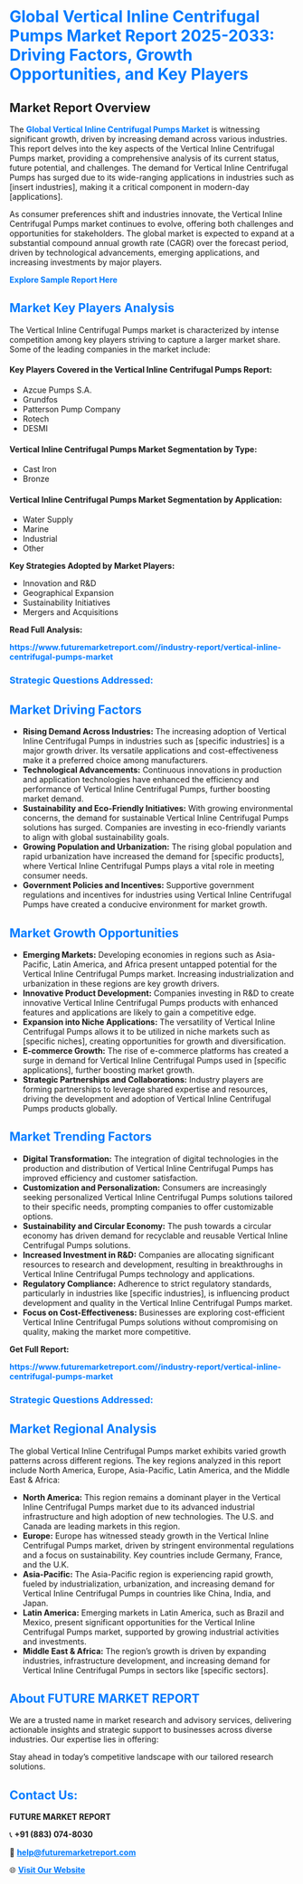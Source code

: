 <h1 style="color: #007BFF;">Global Vertical Inline Centrifugal Pumps Market Report 2025-2033: Driving Factors, Growth Opportunities, and Key Players</h1>

<section id="overview">
<h2>Market Report Overview</h2>
<p>The <a href="https://www.futuremarketreport.com//industry-report/vertical-inline-centrifugal-pumps-market" style="color: #007BFF; text-decoration: none;"><strong>Global Vertical Inline Centrifugal Pumps Market</strong></a> is witnessing significant growth, driven by increasing demand across various industries. This report delves into the key aspects of the Vertical Inline Centrifugal Pumps market, providing a comprehensive analysis of its current status, future potential, and challenges. The demand for Vertical Inline Centrifugal Pumps has surged due to its wide-ranging applications in industries such as [insert industries], making it a critical component in modern-day [applications].</p>
<p>As consumer preferences shift and industries innovate, the Vertical Inline Centrifugal Pumps market continues to evolve, offering both challenges and opportunities for stakeholders. The global market is expected to expand at a substantial compound annual growth rate (CAGR) over the forecast period, driven by technological advancements, emerging applications, and increasing investments by major players.</p>
</section>

<section id="overview">
<p><a href="https://www.futuremarketreport.com//request-sample/reportId=86782" style="color: #007BFF; text-decoration: none;"><strong>Explore Sample Report Here</strong></a></p>
</section>

<section id="key-players">
<h2 style="color: #007BFF;">Market Key Players Analysis</h2>
<p>The Vertical Inline Centrifugal Pumps market is characterized by intense competition among key players striving to capture a larger market share. Some of the leading companies in the market include:</p>
<h4>Key Players Covered in the Vertical Inline Centrifugal Pumps Report:</h4>
<ul><li>Azcue Pumps S.A.</li><li>Grundfos</li><li>Patterson Pump Company</li><li>Rotech</li><li>DESMI</li></ul>
<h4>Vertical Inline Centrifugal Pumps Market Segmentation by Type:</h4>
<ul><li>Cast Iron</li><li>Bronze</li></ul>

<h4>Vertical Inline Centrifugal Pumps Market Segmentation by Application:</h4>
<ul><li>Water Supply</li><li>Marine</li><li>Industrial</li><li>Other</li></ul>
<p><strong>Key Strategies Adopted by Market Players:</strong></p>
<ul>
<li>Innovation and R&D</li>
<li>Geographical Expansion</li>
<li>Sustainability Initiatives</li>
<li>Mergers and Acquisitions</li>
</ul>
</section>

<section>
<p><strong>Read Full Analysis: </strong></p><a href="https://www.futuremarketreport.com//industry-report/vertical-inline-centrifugal-pumps-market" style="color: #007BFF; text-decoration: none;"><strong>https://www.futuremarketreport.com//industry-report/vertical-inline-centrifugal-pumps-market</strong></a>
<h3 style="color: #007BFF;">Strategic Questions Addressed:</h3>
</section>

<section id="driving-factors">
<h2 style="color: #007BFF;">Market Driving Factors</h2>
<ul>
<li><strong>Rising Demand Across Industries:</strong> The increasing adoption of Vertical Inline Centrifugal Pumps in industries such as [specific industries] is a major growth driver. Its versatile applications and cost-effectiveness make it a preferred choice among manufacturers.</li>
<li><strong>Technological Advancements:</strong> Continuous innovations in production and application technologies have enhanced the efficiency and performance of Vertical Inline Centrifugal Pumps, further boosting market demand.</li>
<li><strong>Sustainability and Eco-Friendly Initiatives:</strong> With growing environmental concerns, the demand for sustainable Vertical Inline Centrifugal Pumps solutions has surged. Companies are investing in eco-friendly variants to align with global sustainability goals.</li>
<li><strong>Growing Population and Urbanization:</strong> The rising global population and rapid urbanization have increased the demand for [specific products], where Vertical Inline Centrifugal Pumps plays a vital role in meeting consumer needs.</li>
<li><strong>Government Policies and Incentives:</strong> Supportive government regulations and incentives for industries using Vertical Inline Centrifugal Pumps have created a conducive environment for market growth.</li>
</ul>
</section>

<section id="growth-opportunities">
<h2 style="color: #007BFF;">Market Growth Opportunities</h2>
<ul>
<li><strong>Emerging Markets:</strong> Developing economies in regions such as Asia-Pacific, Latin America, and Africa present untapped potential for the Vertical Inline Centrifugal Pumps market. Increasing industrialization and urbanization in these regions are key growth drivers.</li>
<li><strong>Innovative Product Development:</strong> Companies investing in R&D to create innovative Vertical Inline Centrifugal Pumps products with enhanced features and applications are likely to gain a competitive edge.</li>
<li><strong>Expansion into Niche Applications:</strong> The versatility of Vertical Inline Centrifugal Pumps allows it to be utilized in niche markets such as [specific niches], creating opportunities for growth and diversification.</li>
<li><strong>E-commerce Growth:</strong> The rise of e-commerce platforms has created a surge in demand for Vertical Inline Centrifugal Pumps used in [specific applications], further boosting market growth.</li>
<li><strong>Strategic Partnerships and Collaborations:</strong> Industry players are forming partnerships to leverage shared expertise and resources, driving the development and adoption of Vertical Inline Centrifugal Pumps products globally.</li>
</ul>
</section>

<section id="trending-factors">
<h2 style="color: #007BFF;">Market Trending Factors</h2>
<ul>
<li><strong>Digital Transformation:</strong> The integration of digital technologies in the production and distribution of Vertical Inline Centrifugal Pumps has improved efficiency and customer satisfaction.</li>
<li><strong>Customization and Personalization:</strong> Consumers are increasingly seeking personalized Vertical Inline Centrifugal Pumps solutions tailored to their specific needs, prompting companies to offer customizable options.</li>
<li><strong>Sustainability and Circular Economy:</strong> The push towards a circular economy has driven demand for recyclable and reusable Vertical Inline Centrifugal Pumps solutions.</li>
<li><strong>Increased Investment in R&D:</strong> Companies are allocating significant resources to research and development, resulting in breakthroughs in Vertical Inline Centrifugal Pumps technology and applications.</li>
<li><strong>Regulatory Compliance:</strong> Adherence to strict regulatory standards, particularly in industries like [specific industries], is influencing product development and quality in the Vertical Inline Centrifugal Pumps market.</li>
<li><strong>Focus on Cost-Effectiveness:</strong> Businesses are exploring cost-efficient Vertical Inline Centrifugal Pumps solutions without compromising on quality, making the market more competitive.</li>
</ul>
</section>

<section>
<p><strong>Get Full Report: </strong></p><a href="https://www.futuremarketreport.com//industry-report/vertical-inline-centrifugal-pumps-market" style="color: #007BFF; text-decoration: none;"><strong>https://www.futuremarketreport.com//industry-report/vertical-inline-centrifugal-pumps-market</strong></a>
<h3 style="color: #007BFF;">Strategic Questions Addressed:</h3>
</section>


<section id="regional-analysis">
<h2 style="color: #007BFF;">Market Regional Analysis</h2>
<p>The global Vertical Inline Centrifugal Pumps market exhibits varied growth patterns across different regions. The key regions analyzed in this report include North America, Europe, Asia-Pacific, Latin America, and the Middle East & Africa:</p>
<ul>
<li><strong>North America:</strong> This region remains a dominant player in the Vertical Inline Centrifugal Pumps market due to its advanced industrial infrastructure and high adoption of new technologies. The U.S. and Canada are leading markets in this region.</li>
<li><strong>Europe:</strong> Europe has witnessed steady growth in the Vertical Inline Centrifugal Pumps market, driven by stringent environmental regulations and a focus on sustainability. Key countries include Germany, France, and the U.K.</li>
<li><strong>Asia-Pacific:</strong> The Asia-Pacific region is experiencing rapid growth, fueled by industrialization, urbanization, and increasing demand for Vertical Inline Centrifugal Pumps in countries like China, India, and Japan.</li>
<li><strong>Latin America:</strong> Emerging markets in Latin America, such as Brazil and Mexico, present significant opportunities for the Vertical Inline Centrifugal Pumps market, supported by growing industrial activities and investments.</li>
<li><strong>Middle East & Africa:</strong> The region’s growth is driven by expanding industries, infrastructure development, and increasing demand for Vertical Inline Centrifugal Pumps in sectors like [specific sectors].</li>
</ul>
</section>

<footer>
<h2 style="color: #007BFF;">About FUTURE MARKET REPORT</h2>
<p>We are a trusted name in market research and advisory services, delivering actionable insights and strategic support to businesses across diverse industries. Our expertise lies in offering:</p>

<p>Stay ahead in today’s competitive landscape with our tailored research solutions.</p>

<h2 style="color: #007BFF;">Contact Us:</h2>
<p><strong>FUTURE MARKET REPORT</strong></p>
<p>📞 <strong>+91 (883) 074-8030</strong></p>
<p>📧 <strong><a href="mailto:help@futuremarketreport.com" style="color: #007BFF;">help@futuremarketreport.com</a></strong></p>
<p>🌐 <strong><a href="https://www.futuremarketreport.com/" style="color: #007BFF;">Visit Our Website</a></strong></p>
</footer>